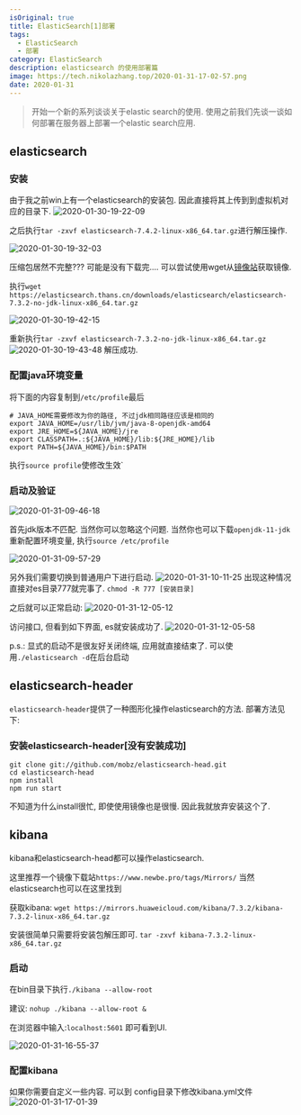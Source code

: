 ```yaml
---
isOriginal: true
title: ElasticSearch[1]部署
tags:
  - ElasticSearch
  - 部署
category: ElasticSearch
description: elasticsearch 的使用部署篇
image: https://tech.nikolazhang.top/2020-01-31-17-02-57.png
date: 2020-01-31
---
```


> 开始一个新的系列谈谈关于elastic search的使用. 使用之前我们先谈一谈如何部署在服务器上部署一个elastic search应用.

## elasticsearch

### 安装

由于我之前win上有一个elasticsearch的安装包. 因此直接将其上传到到虚拟机对应的目录下.
![2020-01-30-19-22-09](https://tech.nikolazhang.top/2020-01-30-19-22-09.png)

之后执行`tar -zxvf elasticsearch-7.4.2-linux-x86_64.tar.gz`进行解压操作.

![2020-01-30-19-32-03](https://tech.nikolazhang.top/2020-01-30-19-32-03.png)

压缩包居然不完整??? 可能是没有下载完....
可以尝试使用wget从[镜像站](https://thans.cn/mirror/elasticsearch.html)获取镜像.

执行`wget https://elasticsearch.thans.cn/downloads/elasticsearch/elasticsearch-7.3.2-no-jdk-linux-x86_64.tar.gz`

![2020-01-30-19-42-15](https://tech.nikolazhang.top/2020-01-30-19-42-15.png)

重新执行`tar -zxvf elasticsearch-7.3.2-no-jdk-linux-x86_64.tar.gz`
![2020-01-30-19-43-48](https://tech.nikolazhang.top/2020-01-30-19-43-48.png)
解压成功.

### 配置java环境变量

将下面的内容复制到`/etc/profile`最后

```shell
# JAVA_HOME需要修改为你的路径, 不过jdk相同路径应该是相同的
export JAVA_HOME=/usr/lib/jvm/java-8-openjdk-amd64
export JRE_HOME=${JAVA_HOME}/jre
export CLASSPATH=.:${JAVA_HOME}/lib:${JRE_HOME}/lib
export PATH=${JAVA_HOME}/bin:$PATH
```

执行`source profile`使修改生效`

### 启动及验证

![2020-01-31-09-46-18](https://tech.nikolazhang.top/2020-01-31-09-46-18.png)

首先jdk版本不匹配. 当然你可以忽略这个问题.
当然你也可以下载`openjdk-11-jdk`
重新配置环境变量, 执行`source /etc/profile`

![2020-01-31-09-57-29](https://tech.nikolazhang.top/2020-01-31-09-57-29.png)

另外我们需要切换到普通用户下进行启动.
![2020-01-31-10-11-25](https://tech.nikolazhang.top/2020-01-31-10-11-25.png)
出现这种情况直接对es目录777就完事了. `chmod -R 777 [安装目录]`

之后就可以正常启动:
![2020-01-31-12-05-12](https://tech.nikolazhang.top/2020-01-31-12-05-12.png)

访问接口, 但看到如下界面, es就安装成功了.
![2020-01-31-12-05-58](https://tech.nikolazhang.top/2020-01-31-12-05-58.png)

p.s.: 显式的启动不是很友好关闭终端, 应用就直接结束了. 可以使用`./elasticsearch -d`在后台启动

## elasticsearch-header

`elasticsearch-header`提供了一种图形化操作elasticsearch的方法.
部署方法见下:

### 安装elasticsearch-header[没有安装成功]

```shell
git clone git://github.com/mobz/elasticsearch-head.git
cd elasticsearch-head
npm install
npm run start
```

不知道为什么install很忙, 即使使用镜像也是很慢. 因此我就放弃安装这个了.

## kibana

kibana和elasticsearch-head都可以操作elasticsearch.

这里推荐一个镜像下载站`https://www.newbe.pro/tags/Mirrors/` 当然elasticsearch也可以在这里找到

获取kibana: `wget https://mirrors.huaweicloud.com/kibana/7.3.2/kibana-7.3.2-linux-x86_64.tar.gz`

安装很简单只需要将安装包解压即可. `tar -zxvf kibana-7.3.2-linux-x86_64.tar.gz`

### 启动

在bin目录下执行`./kibana --allow-root`

建议: `nohup ./kibana --allow-root &`

在浏览器中输入:`localhost:5601` 即可看到UI.

![2020-01-31-16-55-37](https://tech.nikolazhang.top/2020-01-31-16-55-37.png)

### 配置kibana

如果你需要自定义一些内容. 可以到 config目录下修改kibana.yml文件
![2020-01-31-17-01-39](https://tech.nikolazhang.top/2020-01-31-17-01-39.png)
